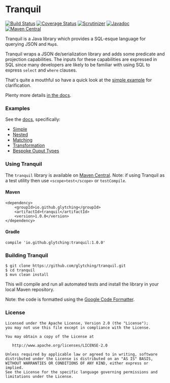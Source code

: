 Tranquil
========

[![Build Status](https://travis-ci.org/glytching/tranquil.svg?branch=master)](https://travis-ci.org/glytching/tranquil)  [![Coverage Status](https://coveralls.io/repos/github/glytching/tranquil/badge.svg?branch=master)](https://coveralls.io/github/glytching/tranquil?branch=master) [![Scrutinizer](https://img.shields.io/scrutinizer/g/glytching/tranquil.svg)](https://scrutinizer-ci.com/g/glytching/junit-extensions/) [![Javadoc](https://javadoc-badge.appspot.com/io.github.glytching/tranquil.svg?label=javadoc)](https://www.javadoc.io/doc/io.github.glytching/tranquil/1.0.0) [![Maven Central](https://img.shields.io/maven-central/v/io.github.glytching/tranquil.svg)](http://repo1.maven.org/maven2/io/github/glytching/tranquil/1.0.0/)

Tranquil is a Java library which provides a SQL-esque language for querying JSON and `Map`s.

Tranquil wraps a JSON de/serialization library and adds some predicate and projection capabilities. The inputs for these capabilities are expressed in SQL since many developers are likely to be familiar with using SQL to express `select` and `where` clauses.

That's quite a mouthful so have a quick look at the [simple example](https://github.com/glytching/tranquil/wiki/SimpleExample) for clarification.

Plenty more details [in the docs](https://github.com/glytching/tranquil/wiki).


### Examples

See the [docs](https://github.com/glytching/tranquil/wiki), specifically:

* [Simple](https://github.com/glytching/tranquil/wiki/SimpleExample)
* [Nested](https://github.com/glytching/tranquil/wiki/NestedExample)
* [Matching](https://github.com/glytching/tranquil/wiki/MatchingExample)
* [Transformation](https://github.com/glytching/tranquil/wiki/TransformationExample)
* [Bespoke Ouput Types](https://github.com/glytching/tranquil/wiki/BespokeOutputTypesExample)

### Using Tranquil

The `tranquil` library is available on [Maven Central](http://search.maven.org/#artifactdetails%7Cio.github.glytching%7Ctranquil%7C1.0.0%7Cjar). Note: if using Tranquil as a test utility then use `<scope>test</scope>` or `testCompile`.

#### Maven

```
<dependency>
    <groupId>io.github.glytching</groupId>
    <artifactId>tranquil</artifactId>
    <version>1.0.0</version>
</dependency>
```

#### Gradle

```
compile 'io.github.glytching:tranquil:1.0.0'
```

### Building Tranquil

```
$ git clone https://github.com/glytching/tranquil.git
$ cd tranquil
$ mvn clean install
```

This will compile and run all automated tests and install the library in your local Maven repository.

Note: the code is formatted using the [Google Code Formatter](https://github.com/google/google-java-format).

### License

    Licensed under the Apache License, Version 2.0 (the "License");
    you may not use this file except in compliance with the License.

    You may obtain a copy of the License at

       http://www.apache.org/licenses/LICENSE-2.0

    Unless required by applicable law or agreed to in writing, software
    distributed under the License is distributed on an "AS IS" BASIS,
    WITHOUT WARRANTIES OR CONDITIONS OF ANY KIND, either express or implied.
    See the License for the specific language governing permissions and
    limitations under the License.